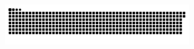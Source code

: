 <div id="header" align="center">
  <img src="https://raw.githubusercontent.com/hirotasoshu/hirotasoshu/output/snake.svg"/>
</div>
